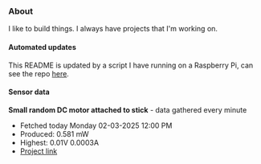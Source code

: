### About
I like to build things. I always have projects that I'm working on.

#### Automated updates
This README is updated by a script I have running on a Raspberry Pi, can see the repo [here](https://github.com/jdc-cunningham/raspi-git-repo-updater).

#### Sensor data


**Small random DC motor attached to stick** - data gathered every minute
- Fetched today Monday 02-03-2025 12:00 PM
- Produced: 0.581 mW
- Highest: 0.01V 0.0003A
- [Project link](https://github.com/jdc-cunningham/turbine-raspi)